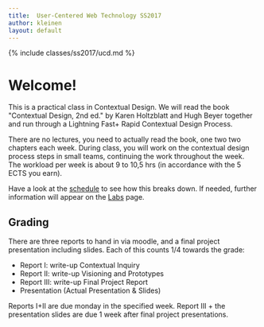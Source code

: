 ```yaml
---
title:  User-Centered Web Technology SS2017
author: kleinen
layout: default
---
```

{% include classes/ss2017/ucd.md %}

# Welcome!

This is a practical class in Contextual Design. We will read the book "Contextual Design, 2nd ed." by Karen Holtzblatt and Hugh Beyer together and
run through a Lightning Fast+ Rapid Contextual Design Process.

There are no lectures, you need to actually read the book, one two two chapters each week.
During class, you will work on the contextual design process steps in small teams, continuing the work throughout the week. The workload per week is
about 9 to 10,5 hrs (in accordance with the 5 ECTS you earn).

Have a look at the [schedule](schedule) to see how this breaks down. If needed, further information will appear on the [Labs](labs) page.

## Grading

There are three reports to hand in via moodle, and a final project presentation including slides. Each of this counts 1/4 towards the grade:

* Report I: write-up Contextual Inquiry
* Report II: write-up Visioning and Prototypes
* Report III: write-up Final Project Report
* Presentation (Actual Presentation & Slides)

Reports I+II are due monday in the specified week.
Report III + the presentation slides are due 1 week after final project presentations.
